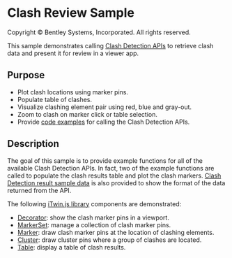 # Clash Review Sample

Copyright © Bentley Systems, Incorporated. All rights reserved.

This sample demonstrates calling [Clash Detection APIs](https://developer.bentley.com/api-groups/project-delivery/apis/validation/operations/get-validation-clashdetection-result) to retrieve clash data and present it for review in a viewer app. 

## Purpose

- Plot clash locations using marker pins.
- Populate table of clashes.
- Visualize clashing element pair using red, blue and gray-out.
- Zoom to clash on marker click or table selection.
- Provide [code examples](./ClashDetectionApis.ts) for calling the Clash Detection APIs.

## Description

The goal of this sample is to provide example functions for all of the available Clash Detection APIs.  In fact, two of the example functions are called to populate the clash results table and plot the clash markers. [Clash Detection result sample data](./ClashDetectionJsonData.ts) is also provided to show the format of the data returned from the API.

The following [iTwin.js library](https://www.itwinjs.org/reference/) components are demonstrated:

- [Decorator](https://www.itwinjs.org/reference/imodeljs-frontend/views/decorator/): show the clash marker pins in a viewport.
- [MarkerSet](https://www.itwinjs.org/reference/imodeljs-frontend/views/markerset/): manage a collection of clash marker pins.
- [Marker](https://www.itwinjs.org/reference/imodeljs-frontend/views/marker/): draw clash marker pins at the location of clashing elements.
- [Cluster](https://www.itwinjs.org/reference/imodeljs-frontend/views/cluster/): draw cluster pins where a group of clashes are located.
- [Table](https://www.itwinjs.org/reference/ui-components/table/): display a table of clash results.
